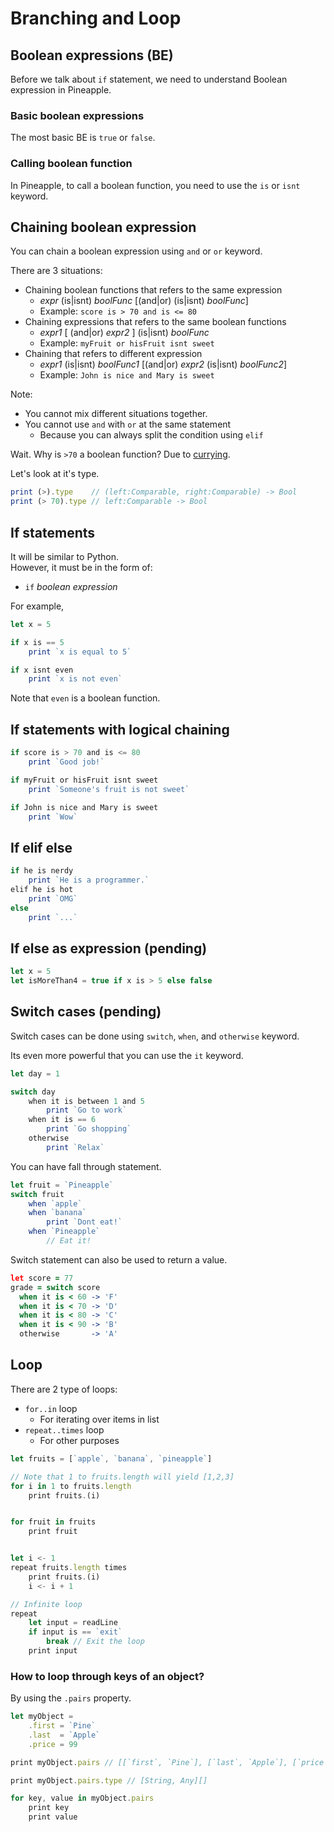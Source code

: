 # Branching and Loop
## Boolean expressions (BE)
Before we talk about `if` statement, we need to understand Boolean expression in Pineapple.  

### Basic boolean expressions
The most basic BE is `true` or `false`.

### Calling boolean function
In Pineapple, to call a boolean function, you need to use the `is` or `isnt` keyword.

## Chaining boolean expression
You can chain a boolean expression using `and` or `or` keyword.

There are 3 situations:
- Chaining boolean functions that refers to the same expression
    - *expr* (is|isnt) *boolFunc* [(and|or) (is|isnt) *boolFunc*]
    - Example: `score is > 70 and is <= 80`
- Chaining expressions that refers to the same boolean functions
    - *expr1* [ (and|or) *expr2* ] (is|isnt) *boolFunc*
    - Example: `myFruit or hisFruit isnt sweet`
- Chaining that refers to different expression
    - *expr1* (is|isnt) *boolFunc1* [(and|or) *expr2* (is|isnt) *boolFunc2*]
    - Example: `John is nice and Mary is sweet`


Note: 
- You cannot mix different situations together.
- You cannot use `and` with `or` at the same statement
    - Because you can always split the condition using `elif`

Wait. Why is `>70` a boolean function?  Due to [currying]( https://stackoverflow.com/questions/36314/what-is-currying).

Let's look at it's type.
```js
print (>).type    // (left:Comparable, right:Comparable) -> Bool
print (> 70).type // left:Comparable -> Bool
```


    
## If statements
It will be similar to Python.  
However, it must be in the form of:
- `if` *boolean expression* 

For example,
```js
let x = 5

if x is == 5
    print `x is equal to 5`

if x isnt even
    print `x is not even`
```
Note that `even` is a boolean function.

## If statements with logical chaining
```js
if score is > 70 and is <= 80
    print `Good job!`

if myFruit or hisFruit isnt sweet
    print `Someone's fruit is not sweet`

if John is nice and Mary is sweet
    print `Wow`
```

## If elif else
```js
if he is nerdy 
    print `He is a programmer.`
elif he is hot
    print `OMG`
else 
    print `...`
```

## If else as expression (pending)
```js
let x = 5
let isMoreThan4 = true if x is > 5 else false
```

## Switch cases (pending)
Switch cases can be done using `switch`, `when`, and `otherwise` keyword.  

Its even more powerful that you can use the `it` keyword.


```js
let day = 1

switch day 
    when it is between 1 and 5
        print `Go to work`
    when it is == 6
        print `Go shopping`
    otherwise
        print `Relax`
```
You can have fall through statement.
```js
let fruit = `Pineapple`
switch fruit
    when `apple` 
    when `banana`
        print `Dont eat!`
    when `Pineapple`
        // Eat it!
```

Switch statement can also be used to return a value.
```coffee
let score = 77
grade = switch score
  when it is < 60 -> 'F'
  when it is < 70 -> 'D'
  when it is < 80 -> 'C'
  when it is < 90 -> 'B'
  otherwise       -> 'A'
```


## Loop
There are 2 type of loops:
- `for..in` loop
    - For iterating over items in list
- `repeat..times` loop
    - For other purposes
```ts
let fruits = [`apple`, `banana`, `pineapple`]

// Note that 1 to fruits.length will yield [1,2,3]
for i in 1 to fruits.length 
    print fruits.(i)


for fruit in fruits
    print fruit


let i <- 1
repeat fruits.length times
    print fruits.(i)
    i <- i + 1

// Infinite loop
repeat
    let input = readLine
    if input is == `exit` 
        break // Exit the loop
    print input
```

### How to loop through keys of an object?
By using the `.pairs` property.
```ts
let myObject = 
    .first = `Pine`
    .last  = `Apple`
    .price = 99

print myObject.pairs // [[`first`, `Pine`], [`last`, `Apple`], [`price`, 99]]

print myObject.pairs.type // [String, Any][]

for key, value in myObject.pairs
    print key
    print value
```
